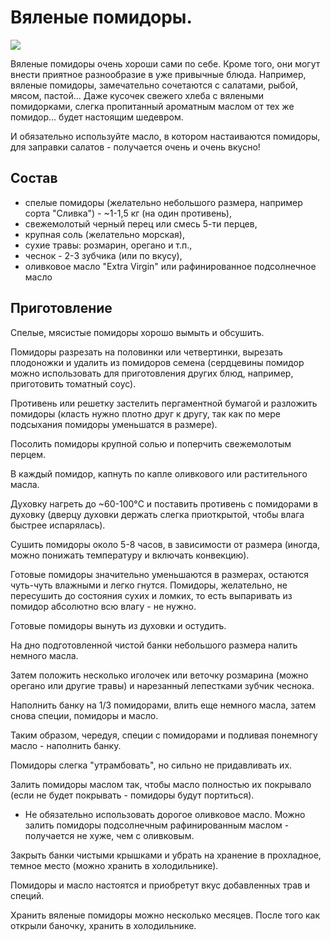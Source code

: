 # Вяленые помидоры.
![](/images/Kulinar/Zagotovki/sun-dried-tomatoes.jpg)

Вяленые помидоры очень хороши сами по себе. Кроме того, они могут внести приятное разнообразие в уже привычные блюда. Например, вяленые помидоры, замечательно сочетаются с салатами, рыбой, мясом, пастой... Даже кусочек свежего хлеба с вялеными помидорками, слегка пропитанный ароматным маслом от тех же помидор... будет настоящим шедевром.

И обязательно используйте масло, в котором настаиваются помидоры, для заправки салатов - получается очень и очень вкусно!

## Состав
- спелые помидоры (желательно небольшого размера, например сорта "Сливка") - ~1-1,5 кг (на один противень),
- свежемолотый черный перец или смесь 5-ти перцев,
- крупная соль (желательно морская),
- сухие травы: розмарин, орегано и т.п.,
- чеснок - 2-3 зубчика (или по вкусу),
- оливковое масло "Extra Virgin" или рафинированное подсолнечное масло 

## Приготовление
Спелые, мясистые помидоры хорошо вымыть и обсушить.

Помидоры разрезать на половинки или четвертинки, вырезать плодоножки и удалить из помидоров семена (сердцевины помидор можно использовать для приготовления других блюд, например, приготовить томатный соус).

Противень или решетку застелить пергаментной бумагой и разложить помидоры (класть нужно плотно друг к другу, так как по мере подсыхания помидоры уменьшатся в размере).

Посолить помидоры крупной солью и поперчить свежемолотым перцем.

В каждый помидор, капнуть по капле оливкового или растительного масла.

Духовку нагреть до ~60-100°C и поставить противень с помидорами в духовку (дверцу духовки держать слегка приоткрытой, чтобы влага быстрее испарялась).

Сушить помидоры около 5-8 часов, в зависимости от размера (иногда, можно понижать температуру и включать конвекцию).

Готовые помидоры значительно уменьшаются в размерах, остаются чуть-чуть влажными и легко гнутся. Помидоры, желательно, не пересушить до состояния сухих и ломких, то есть выпаривать из помидор абсолютно всю влагу - не нужно.

Готовые помидоры вынуть из духовки и остудить.

На дно подготовленной чистой банки небольшого размера налить немного масла.

Затем положить несколько иголочек или веточку розмарина (можно орегано или другие травы) и нарезанный лепестками зубчик чеснока.

Наполнить банку на 1/3 помидорами, влить еще немного масла, затем снова специи, помидоры и масло.

Таким образом, чередуя, специи с помидорами и подливая понемногу масло - наполнить банку.

Помидоры слегка "утрамбовать", но сильно не придавливать их.

Залить помидоры маслом так, чтобы масло полностью их покрывало (если не будет покрывать - помидоры будут портиться).

* Не обязательно использовать дорогое оливковое масло. Можно залить помидоры подсолнечным рафинированным маслом - получается не хуже, чем с оливковым.

Закрыть банки чистыми крышками и убрать на хранение в прохладное, темное место (можно хранить в холодильнике).

Помидоры и масло настоятся и приобретут вкус добавленных трав и специй.

Хранить вяленые помидоры можно несколько месяцев. После того как открыли
баночку, хранить в холодильнике.
